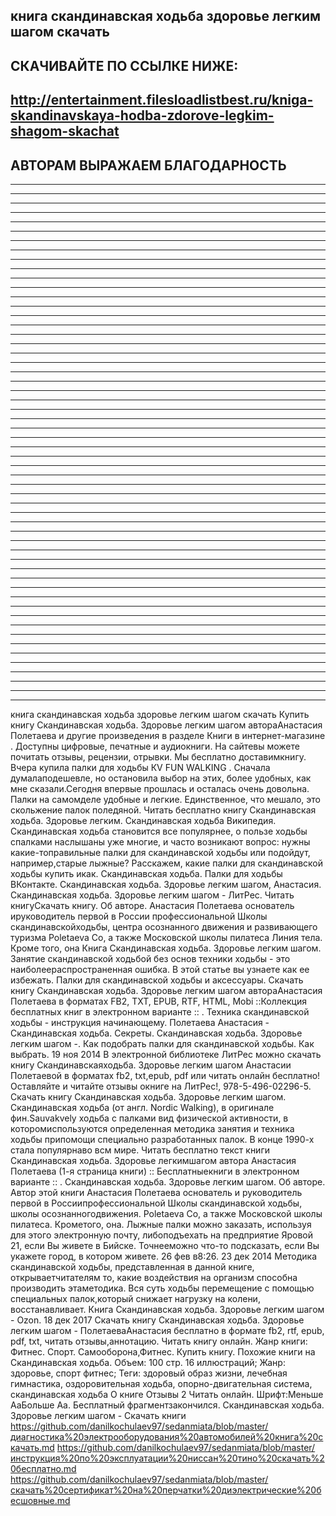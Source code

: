 книга скандинавская ходьба здоровье легким шагом скачать
--------------------------------------------------
СКАЧИВАЙТЕ ПО ССЫЛКЕ НИЖЕ:
--------------------------------------------------
http://entertainment.filesloadlistbest.ru/kniga-skandinavskaya-hodba-zdorove-legkim-shagom-skachat
--------------------------------------------------
АВТОРАМ ВЫРАЖАЕМ БЛАГОДАРНОСТЬ
--------------------------------------------------
--------------------------------------------------
--------------------------------------------------
--------------------------------------------------
--------------------------------------------------
--------------------------------------------------
--------------------------------------------------
--------------------------------------------------
--------------------------------------------------
--------------------------------------------------
--------------------------------------------------
--------------------------------------------------
--------------------------------------------------
--------------------------------------------------
--------------------------------------------------
--------------------------------------------------
--------------------------------------------------
--------------------------------------------------
--------------------------------------------------
--------------------------------------------------
--------------------------------------------------
--------------------------------------------------
--------------------------------------------------
--------------------------------------------------
--------------------------------------------------
--------------------------------------------------
--------------------------------------------------
--------------------------------------------------
--------------------------------------------------
--------------------------------------------------
--------------------------------------------------
--------------------------------------------------
--------------------------------------------------
--------------------------------------------------
--------------------------------------------------
--------------------------------------------------
--------------------------------------------------
--------------------------------------------------
--------------------------------------------------
--------------------------------------------------
--------------------------------------------------
--------------------------------------------------
--------------------------------------------------
--------------------------------------------------
--------------------------------------------------
--------------------------------------------------
--------------------------------------------------
--------------------------------------------------
--------------------------------------------------
--------------------------------------------------
--------------------------------------------------
--------------------------------------------------
--------------------------------------------------
--------------------------------------------------
--------------------------------------------------
--------------------------------------------------
--------------------------------------------------
книга скандинавская ходьба здоровье легким шагом скачать Купить книгу Скандинавская ходьба. Здоровье легким шагом автораАнастасия Полетаева и другие произведения в разделе Книги в интернет-магазине . Доступны цифровые, печатные и аудиокниги. На сайтевы можете почитать отзывы, рецензии, отрывки. Мы бесплатно доставимкнигу. Вчера купила палки для ходьбы КV FUN WALKING . Сначала думалаподешевле, но остановила выбор на этих, более удобных, как мне сказали.Сегодня впервые прошлась и осталась очень довольна. Палки на самомделе удобные и легкие. Единственное, что мешало, это скольжение палок поледяной. Читать бесплатно книгу Скандинавская ходьба. Здоровье легким. Скандинавская ходьба  Википедия. Скандинавская ходьба становится все популярнее, о пользе ходьбы спалками наслышаны уже многие, и часто возникают вопрос: нужны какие-топравильные палки для скандинавской ходьбы  или подойдут, например,старые лыжные? Расскажем, какие палки для скандинавской ходьбы купить икак. Скандинавская ходьба. Палки для ходьбы  ВКонтакте. Скандинавская ходьба. Здоровье легким шагом, Анастасия. Скандинавская ходьба. Здоровье легким шагом - ЛитРес. Читать книгуСкачать книгу. Об авторе. Анастасия Полетаева  основатель ируководитель первой в России профессиональной Школы скандинавскойходьбы, центра осознанного движения и развивающего туризма Poletaeva Co, а также Московской школы пилатеса Линия тела. Кроме того, она
Книга Скандинавская ходьба. Здоровье легким шагом. Занятие скандинавской ходьбой без основ техники ходьбы - это наиболеераспространенная ошибка. В этой статье вы узнаете как ее избежать. Палки для скандинавской ходьбы и аксессуары. Скачать книгу Скандинавская ходьба. Здоровье легким шагом автораАнастасия Полетаева в форматах FB2, TXT, EPUB, RTF, HTML, Mobi ::Коллекция бесплатных книг в электронном варианте :: . Техника скандинавской ходьбы - инструкция начинающему. Полетаева Анастасия - Скандинавская ходьба. Секреты. Скандинавская ходьба. Здоровье легким шагом -. Как подобрать палки для скандинавской ходьбы. Как выбрать. 19 ноя 2014  В электронной библиотеке ЛитРес можно скачать книгу Скандинавскаяходьба. Здоровье легким шагом Анастасии Полетаевой в форматах fb2, txt,epub, pdf или читать онлайн бесплатно! Оставляйте и читайте отзывы окниге на ЛитРес!, 978-5-496-02296-5.
Скачать книгу Скандинавская ходьба. Здоровье легким шагом. Скандинавская ходьба (от англ. Nordic Walking), в оригинале фин.Sauvakvely  ходьба с палками  вид физической активности, в которомиспользуются определенная методика занятия и техника ходьбы припомощи специально разработанных палок. В конце 1990-х стала популярнаво всм мире. Читать бесплатно текст книги Скандинавская ходьба. Здоровье легкимшагом автора Анастасия Полетаева (1-я страница книги) :: Бесплатныекниги в электронном варианте :: . Скандинавская ходьба. Здоровье легким шагом. Об авторе. Автор этой книги Анастасия Полетаева  основатель и руководитель первой в Россиипрофессиональной Школы скандинавской ходьбы, школы осознанногодвижения. Poletaeva  Co, а также Московской школы пилатеса. Крометого, она. Лыжные палки можно заказать, используя для этого электронную почту, либоподъехать на предприятие Яровой 21, если Вы живете в Бийске. Точнееможно что-то подсказать, если Вы укажете город, в котором живете. 26 фев в8:26. 23 дек 2014  Методика скандинавской ходьбы, представленная в данной книге, открываетчитателям то, какие воздействия на организм способна производить этаметодика. Вся суть ходьбы  перемещение с помощью специальных палок,который снижает нагрузку на колени, восстанавливает. Книга Скандинавская ходьба. Здоровье легким шагом  - Ozon. 18 дек 2017  Скачать книгу Скандинавская ходьба. Здоровье легким шагом - ПолетаеваАнастасия бесплатно в формате fb2, rtf, epub, pdf, txt, читать отзывы,аннотацию. Читать книгу онлайн. Жанр книги: Фитнес. Спорт. Самооборона,Фитнес. Купить книгу. Похожие книги на Скандинавская ходьба. Объем: 100 стр. 16 иллюстраций; Жанр: здоровье, спорт  фитнес; Теги: здоровый образ жизни, лечебная гимнастика, оздоровительная ходьба, опорно-двигательная система, скандинавская ходьба  О книге  Отзывы 2 Читать онлайн. Шрифт:Меньше АаБольше Аа. Бесплатный фрагментзакончился.
Скандинавская ходьба. Здоровье легким шагом - Скачать книги
https://github.com/danilkochulaev97/sedanmiata/blob/master/диагностика%20электрооборудования%20автомобилей%20книга%20скачать.md
https://github.com/danilkochulaev97/sedanmiata/blob/master/инструкция%20по%20эксплуатации%20ниссан%20тино%20скачать%20бесплатно.md
https://github.com/danilkochulaev97/sedanmiata/blob/master/скачать%20сертификат%20на%20перчатки%20диэлектрические%20бесшовные.md